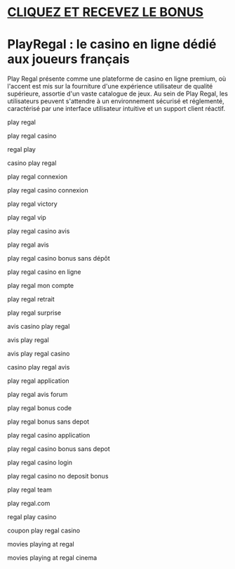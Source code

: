 # <a href="https://bit.ly/instanfr">CLIQUEZ ET RECEVEZ LE BONUS</a>

# PlayRegal : le casino en ligne dédié aux joueurs français

Play Regal présente comme une plateforme de casino en ligne premium, où l'accent est mis sur la fourniture d'une expérience utilisateur de qualité supérieure, assortie d'un vaste catalogue de jeux. Au sein de Play Regal, les utilisateurs peuvent s'attendre à un environnement sécurisé et réglementé, caractérisé par une interface utilisateur intuitive et un support client réactif.

play regal

play regal casino

regal play

casino play regal

play regal connexion

play regal casino connexion

play regal victory

play regal vip

play regal casino avis

play regal avis

play regal casino bonus sans dépôt

play regal casino en ligne

play regal mon compte

play regal retrait

play regal surprise

avis casino play regal

avis play regal

avis play regal casino

casino play regal avis

play regal application

play regal avis forum

play regal bonus code

play regal bonus sans depot

play regal casino application

play regal casino bonus sans depot

play regal casino login

play regal casino no deposit bonus

play regal team

play regal.com

regal play casino

coupon play regal casino

movies playing at regal

movies playing at regal cinema
